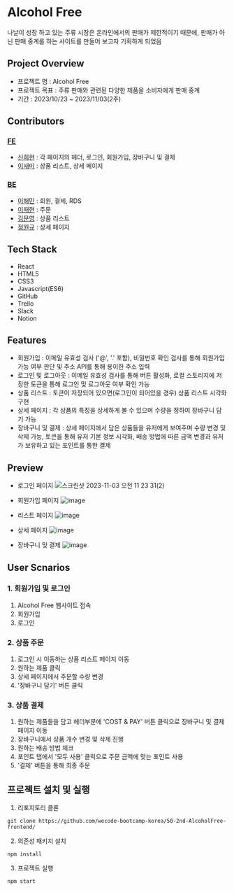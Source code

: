 # Alcohol Free
나날이 성장 하고 있는 주류 시장은 온라인에서의 판매가 제한적이기 때문에, 판매가 아닌 판매 중계를 하는 사이트를 만들어 보고자 기획하게 되었음

## Project Overview
- 프로젝트 명 : Alcohol Free
- 프로젝트 목표 : 주류 판매와 관련된 다양한 제품을 소비자에게 판매 중계
- 기간 : 2023/10/23 ~ 2023/11/03(2주)

## Contributors
### [FE](https://github.com/wecode-bootcamp-korea/50-2nd-AlcoholFree-frontend)
- [신희현](http://github.com/hxxhyun) : 각 페이지의 헤더, 로그인, 회원가입, 장바구니 및 결제
- [이새미](https://github.com/summersweetpotato) : 상품 리스트, 상세 페이지

### [BE](https://github.com/wecode-bootcamp-korea/50-2nd-AlcoholFree-backend)
- [이해민](https://github.com/tivldjtm11) : 회원, 결제, RDS
- [이재현](https://github.com/LeeJaeHyean) : 주문
- [김문영](https://github.com/kimmunyeong) : 상품 리스트
- [정원규](https://github.com/wonkyujeong) : 상세 페이지

## Tech Stack
- React
- HTML5
- CSS3
- Javascript(ES6)
- GitHub
- Trello
- Slack
- Notion

## Features
- 회원가입 : 이메일 유효성 검사 ('@', '.' 포함), 비밀번호 확인 검사를 통해 회원가입 가능 여부 판단 및 주소 API를 통해 용이한 주소 입력
- 로그인 및 로그아웃 : 이메일 유효성 검사를 통해 버튼 활성화, 로컬 스토리지에 저장한 토큰을 통해 로그인 및 로그아웃 여부 확인 가능
- 상품 리스트 : 토큰이 저장되어 있으면(로그인이 되어있을 경우) 상품 리스트 시각화 구현
- 상세 페이지 : 각 상품의 특징을 상세하게 볼 수 있으며 수량을 정하여 장바구니 담기 가능
- 장바구니 및 결제 : 상세 페이지에서 담은 상품들을 유저에게 보여주며 수량 변경 및 삭제 가능, 토큰을 통해 유저 기본 정보 시각화, 배송 방법에 따른 금액 변경과 유저가 보유하고 있는 포인트를 통한 결제

## Preview
- 로그인 페이지
![스크린샷 2023-11-03 오전 11 23 31(2)](https://github.com/wecode-bootcamp-korea/50-2nd-AlcoholFree-frontend/assets/96459468/dd137135-8eae-4a87-8652-fc3eda025dc0)

- 회원가입 페이지
![image](https://github.com/wecode-bootcamp-korea/50-2nd-AlcoholFree-frontend/assets/96459468/663c9983-b0ca-42fa-93ed-09896f0371e3)

- 리스트 페이지
![image](https://github.com/wecode-bootcamp-korea/50-2nd-AlcoholFree-frontend/assets/96459468/f0821e9c-6272-47f1-8f2a-b1f1d7f0c965)

- 상세 페이지
![image](https://github.com/wecode-bootcamp-korea/50-2nd-AlcoholFree-frontend/assets/96459468/4626b4a1-a891-4c7e-aab4-3ca36b5e18fe)

- 장바구니 및 결제
![image](https://github.com/wecode-bootcamp-korea/50-2nd-AlcoholFree-frontend/assets/96459468/e1bd02a4-4128-4d26-a9ab-2e46e4500adb)

## User Scnarios
### 1. 회원가입 및 로그인
1. Alcohol Free 웹사이트 접속
2. 회원가입
3. 로그인

### 2. 상품 주문
1. 로그인 시 이동하는 상품 리스트 페이지 이동
2. 원하는 제품 클릭
3. 상세 페이지에서 주문할 수량 변경
4. '장바구니 담기' 버튼 클릭

### 3. 상품 결제
1. 원하는 제품들을 담고 헤더부분에 'COST & PAY' 버튼 클릭으로 장바구니 및 결제 페이지 이동
2. 장바구니에서 상품 개수 변경 및 삭제 진행
3. 원하는 배송 방법 체크
4. 포인트 탭에서 '모두 사용' 클릭으로 주문 금액에 맞는 포인트 사용
5. '결제' 버튼을 통해 최종 주문

## 프로젝트 설치 및 실행
1. 리포지토리 클론
```
git clone https://github.com/wecode-bootcamp-korea/50-2nd-AlcoholFree-frontend/
```

2. 의존성 패키지 설치
```
npm install
```

3. 프로젝트 실행
```
npm start
```
